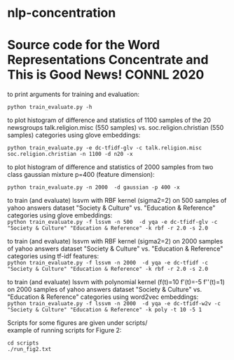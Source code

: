 # nlp-concentration

# Source code for the Word Representations Concentrate and This is Good News! CONNL 2020 

to print arguments for training and evaluation:

`python train_evaluate.py -h`


to plot histogram of difference and statistics of 1100 samples of the 20 newsgroups talk.religion.misc (550 samples) vs. soc.religion.christian (550 samples) categories using glove embeddings:  
 
`python train_evaluate.py -e dc-tfidf-glv -c talk.religion.misc soc.religion.christian -n 1100 -d n20 -x`

to plot histogram of difference and statistics of 2000 samples from two class gaussian mixture p=400 (feature dimension):  
 
`python train_evaluate.py -n 2000  -d gaussian -p 400 -x`

to train (and evaluate) lssvm with RBF kernel (sigma2=2) on 500 samples of yahoo answers dataset "Society & Culture" vs. "Education & Reference" categories using glove embeddings:  
`python train_evaluate.py -f lssvm -n 500  -d yqa -e dc-tfidf-glv -c "Society & Culture" "Education & Reference" -k rbf -r 2.0 -s 2.0`

to train (and evaluate) lssvm with RBF kernel (sigma2=2) on 2000 samples of yahoo answers dataset "Society & Culture" vs. "Education & Reference" categories using tf-idf features:  
`python train_evaluate.py -f lssvm -n 2000  -d yqa -e dc-tfidf -c "Society & Culture" "Education & Reference" -k rbf -r 2.0 -s 2.0`

to train (and evaluate) lssvm with polynomial kernel (f(t)=10 f'(t)=-5 f''(t)=1) on 2000 samples of yahoo answers dataset "Society & Culture" vs. "Education & Reference" categories using word2vec embeddings:  
`python train_evaluate.py -f lssvm -n 2000  -d yqa -e dc-tfidf-w2v -c "Society & Culture" "Education & Reference" -k poly -t 10 -5 1`

Scripts for some figures are given under scripts/  
example of running scripts for Figure 2:  

`cd scripts`  
`./run_fig2.txt`
